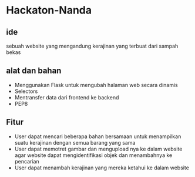 # Hackaton-Nanda

## ide
sebuah website yang mengandung kerajinan yang terbuat dari sampah bekas

## alat dan bahan
- Menggunakan Flask untuk mengubah halaman web secara dinamis
- Selectors
- Mentransfer data dari frontend ke backend
- PEP8

## Fitur
- User dapat mencari beberapa bahan bersamaan untuk menampilkan suatu kerajinan dengan semua barang yang sama
- User dapat memotret gambar dan mengupload nya ke dalam website agar website dapat mengidentifikasi objek dan menambahnya ke pencarian
- User dapat menambah kerajinan yang mereka ketahui ke dalam website

